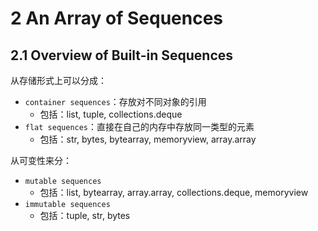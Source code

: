 # 2 An Array of Sequences

## 2.1 Overview of Built-in Sequences

从存储形式上可以分成：

- `container sequences`：存放对不同对象的引用
  - 包括：list, tuple, collections.deque
- `flat sequences`：直接在自己的内存中存放同一类型的元素
  - 包括：str, bytes, bytearray, memoryview, array.array

从可变性来分：

- `mutable sequences`
  - 包括：list, bytearray, array.array, collections.deque, memoryview
- `immutable sequences`
  - 包括：tuple, str, bytes


